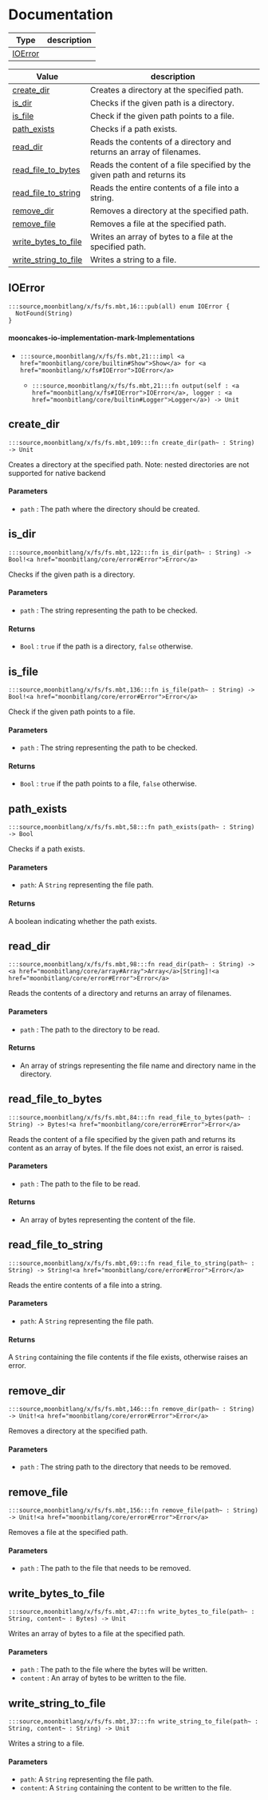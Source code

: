 # Documentation
|Type|description|
|---|---|
|[IOError](#IOError)||

|Value|description|
|---|---|
|[create\_dir](#create_dir)| Creates a directory at the specified path.|
|[is\_dir](#is_dir)| Checks if the given path is a directory.|
|[is\_file](#is_file)| Check if the given path points to a file.|
|[path\_exists](#path_exists)| Checks if a path exists.|
|[read\_dir](#read_dir)| Reads the contents of a directory and returns an array of filenames.|
|[read\_file\_to\_bytes](#read_file_to_bytes)| Reads the content of a file specified by the given path and returns its|
|[read\_file\_to\_string](#read_file_to_string)| Reads the entire contents of a file into a string.|
|[remove\_dir](#remove_dir)| Removes a directory at the specified path.|
|[remove\_file](#remove_file)| Removes a file at the specified path.|
|[write\_bytes\_to\_file](#write_bytes_to_file)| Writes an array of bytes to a file at the specified path.|
|[write\_string\_to\_file](#write_string_to_file)| Writes a string to a file.|

## IOError

```moonbit
:::source,moonbitlang/x/fs/fs.mbt,16:::pub(all) enum IOError {
  NotFound(String)
}
```


#### mooncakes-io-implementation-mark-Implementations
- ```moonbit
  :::source,moonbitlang/x/fs/fs.mbt,21:::impl <a href="moonbitlang/core/builtin#Show">Show</a> for <a href="moonbitlang/x/fs#IOError">IOError</a>
  ```
  > 
  * ```moonbit
    :::source,moonbitlang/x/fs/fs.mbt,21:::fn output(self : <a href="moonbitlang/x/fs#IOError">IOError</a>, logger : <a href="moonbitlang/core/builtin#Logger">Logger</a>) -> Unit
    ```
    > 

## create\_dir

```moonbit
:::source,moonbitlang/x/fs/fs.mbt,109:::fn create_dir(path~ : String) -> Unit
```
 Creates a directory at the specified path.
Note: nested directories are not supported for native backend

 #### Parameters

 - `path` : The path where the directory should be created.

## is\_dir

```moonbit
:::source,moonbitlang/x/fs/fs.mbt,122:::fn is_dir(path~ : String) -> Bool!<a href="moonbitlang/core/error#Error">Error</a>
```
 Checks if the given path is a directory.

 #### Parameters

 - `path` : The string representing the path to be checked.

 #### Returns

 - `Bool` : `true` if the path is a directory, `false` otherwise.

## is\_file

```moonbit
:::source,moonbitlang/x/fs/fs.mbt,136:::fn is_file(path~ : String) -> Bool!<a href="moonbitlang/core/error#Error">Error</a>
```
 Check if the given path points to a file.

 #### Parameters

 - `path` : The string representing the path to be checked.

 #### Returns

 - `Bool` : `true` if the path points to a file, `false` otherwise.

## path\_exists

```moonbit
:::source,moonbitlang/x/fs/fs.mbt,58:::fn path_exists(path~ : String) -> Bool
```
 Checks if a path exists.

 #### Parameters
 - `path`: A `String` representing the file path.

 #### Returns
 A boolean indicating whether the path exists.

## read\_dir

```moonbit
:::source,moonbitlang/x/fs/fs.mbt,98:::fn read_dir(path~ : String) -> <a href="moonbitlang/core/array#Array">Array</a>[String]!<a href="moonbitlang/core/error#Error">Error</a>
```
 Reads the contents of a directory and returns an array of filenames.

 #### Parameters

 - `path` : The path to the directory to be read.

 #### Returns

 - An array of strings representing the file name and directory name in the directory.

## read\_file\_to\_bytes

```moonbit
:::source,moonbitlang/x/fs/fs.mbt,84:::fn read_file_to_bytes(path~ : String) -> Bytes!<a href="moonbitlang/core/error#Error">Error</a>
```
 Reads the content of a file specified by the given path and returns its
content as an array of bytes. If the file does not exist, an error is raised.

 #### Parameters

 - `path` : The path to the file to be read.

 #### Returns

 - An array of bytes representing the content of the file.

## read\_file\_to\_string

```moonbit
:::source,moonbitlang/x/fs/fs.mbt,69:::fn read_file_to_string(path~ : String) -> String!<a href="moonbitlang/core/error#Error">Error</a>
```
 Reads the entire contents of a file into a string.

 #### Parameters
 - `path`: A `String` representing the file path.

 #### Returns
 A `String` containing the file contents if the file exists, otherwise raises an error.

## remove\_dir

```moonbit
:::source,moonbitlang/x/fs/fs.mbt,146:::fn remove_dir(path~ : String) -> Unit!<a href="moonbitlang/core/error#Error">Error</a>
```
 Removes a directory at the specified path.

 #### Parameters

 - `path` : The string path to the directory that needs to be removed.

## remove\_file

```moonbit
:::source,moonbitlang/x/fs/fs.mbt,156:::fn remove_file(path~ : String) -> Unit!<a href="moonbitlang/core/error#Error">Error</a>
```
 Removes a file at the specified path.

 #### Parameters

 - `path` : The path to the file that needs to be removed.

## write\_bytes\_to\_file

```moonbit
:::source,moonbitlang/x/fs/fs.mbt,47:::fn write_bytes_to_file(path~ : String, content~ : Bytes) -> Unit
```
 Writes an array of bytes to a file at the specified path.

 #### Parameters

 - `path` : The path to the file where the bytes will be written.
 - `content` : An array of bytes to be written to the file.

## write\_string\_to\_file

```moonbit
:::source,moonbitlang/x/fs/fs.mbt,37:::fn write_string_to_file(path~ : String, content~ : String) -> Unit
```
 Writes a string to a file.

 #### Parameters
 - `path`: A `String` representing the file path.
 - `content`: A `String` containing the content to be written to the file.
